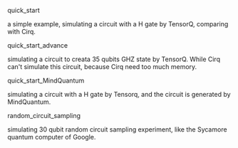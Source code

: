 quick_start

a simple example, simulating a circuit with a H gate by TensorQ, comparing with Cirq.

quick_start_advance

simulating a circuit to creata 35 qubits GHZ state by TensorQ. While Cirq can't simulate this circuit, because Cirq need too much memory.

quick_start_MindQuantum

simulating a circuit with a H gate by Tensorq, and the circuit is generated by MindQuantum.

random_circuit_sampling

simulating 30 qubit random circuit sampling experiment, like the Sycamore quantum computer of Google.
